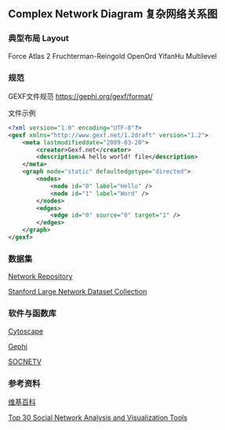 ## Complex Network Diagram 复杂网络关系图



### 典型布局 Layout

Force Atlas 2
Fruchterman-Reingold
OpenOrd
YifanHu Multilevel

### 规范

GEXF文件规范 https://gephi.org/gexf/format/

文件示例

```xml
<?xml version="1.0" encoding="UTF-8"?>
<gexf xmlns="http://www.gexf.net/1.2draft" version="1.2">
    <meta lastmodifieddate="2009-03-20">
        <creator>Gexf.net</creator>
        <description>A hello world! file</description>
    </meta>
    <graph mode="static" defaultedgetype="directed">
        <nodes>
            <node id="0" label="Hello" />
            <node id="1" label="Word" />
        </nodes>
        <edges>
            <edge id="0" source="0" target="1" />
        </edges>
    </graph>
</gexf>
```



### 数据集

[Network Repository](http://networkrepository.com/)

[Stanford Large Network Dataset Collection](http://snap.stanford.edu/data/)

### 软件与函数库

[Cytoscape](https://cytoscape.org/)

[Gephi](https://gephi.org/)

[SOCNETV](https://socnetv.org/)

### 参考资料

[维基百科](https://en.wikipedia.org/wiki/Graph_drawing)

[Top 30 Social Network Analysis and Visualization Tools](https://www.kdnuggets.com/2015/06/top-30-social-network-analysis-visualization-tools.html)

